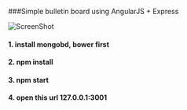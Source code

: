 ###Simple bulletin board using AngularJS + Express

![ScreenShot](http://3.bp.blogspot.com/-0rZ9BVX4JuI/VIZtcoT0qMI/AAAAAAAAKVo/igW3WqmMGZM/s1600/simpleAngularjsBB.png)

#### 1. install mongobd, bower first
#### 2. npm install
#### 3. npm start
#### 4. open this url 127.0.0.1:3001
